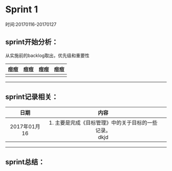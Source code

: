 # Sprint 1

时间:20170116-20170127

## sprint开始分析：

从实施前的backlog取出，优先级和重要性

|痘痘|痘痘|痘痘|痘痘|
|:-:|:-:|:-:|:-:|
|||||

----------------------------------

## sprint记录相关：

|日期|内容||
|:-:|:-:|:-:|
|2017年01月16|1. 主要是完成《目标管理》中的关于目标的一些记录。 <br/>  dkjd||

----------------------------------

## sprint总结：